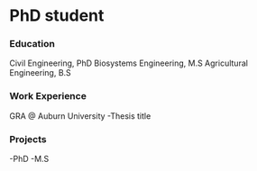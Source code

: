 # PhD student

### Education
Civil Engineering, PhD
Biosystems Engineering, M.S
Agricultural Engineering, B.S

### Work Experience
GRA @ Auburn University
-Thesis title

### Projects
-PhD
-M.S

